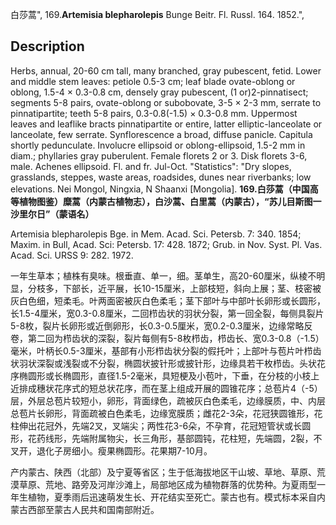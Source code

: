 白莎蒿",
169.**Artemisia blepharolepis** Bunge Beitr. Fl. Russl. 164. 1852.",

## Description
Herbs, annual, 20-60 cm tall, many branched, gray pubescent, fetid. Lower and middle stem leaves: petiole 0.5-3 cm; leaf blade ovate-oblong or oblong, 1.5-4 × 0.3-0.8 cm, densely gray pubescent, (1 or)2-pinnatisect; segments 5-8 pairs, ovate-oblong or subobovate, 3-5 × 2-3 mm, serrate to pinnatipartite; teeth 5-8 pairs, 0.3-0.8(-1.5) × 0.3-0.8 mm. Uppermost leaves and leaflike bracts pinnatipartite or entire, latter elliptic-lanceolate or lanceolate, few serrate. Synflorescence a broad, diffuse panicle. Capitula shortly pedunculate. Involucre ellipsoid or oblong-ellipsoid, 1.5-2 mm in diam.; phyllaries gray puberulent. Female florets 2 or 3. Disk florets 3-6, male. Achenes ellipsoid. Fl. and fr. Jul-Oct.
  "Statistics": "Dry slopes, grasslands, steppes, waste areas, roadsides, dunes near riverbanks; low elevations. Nei Mongol, Ningxia, N Shaanxi [Mongolia].
**169.白莎蒿（中国高等植物图鉴）糜蒿（内蒙古植物志），白沙蒿、白里蒿（内蒙古），“苏儿目斯图一沙里尔日”（蒙语名）**

Artemisia blepharolepis Bge. in Mem. Acad. Sci. Petersb. 7: 340. 1854; Maxim. in Bull, Acad. Sci: Petersb. 17: 428. 1872; Grub. in Nov. Syst. Pl. Vas. Acad. Sci. URSS 9: 282. 1972.

一年生草本；植株有臭味。根垂直、单一，细。茎单生，高20-60厘米，纵棱不明显，分枝多，下部长，近平展，长10-15厘米，上部枝短，斜向上展；茎、枝密被灰白色细，短柔毛。叶两面密被灰白色柔毛；茎下部叶与中部叶长卵形或长圆形，长1.5-4厘米，宽0.3-0.8厘米，二回栉齿状的羽状分裂，第一回全裂，每侧具裂片5-8枚，裂片长卵形或近倒卵形，长0.3-0.5厘米，宽0.2-0.3厘米，边缘常略反卷，第二回为栉齿状的深裂，裂片每侧有5-8枚栉齿，栉齿长、宽0.3-0.8（-1.5）毫米，叶柄长0.5-3厘米，基部有小形栉齿状分裂的假托叶；上部叶与苞片叶栉齿状羽状深裂或浅裂或不分裂，椭圆状披针形或披针形，边缘具若干枚栉齿。头状花序椭圆形或长椭圆形，直径1.5-2毫米，具短梗及小苞叶，下垂，在分枝的小枝上近排成穗状花序式的短总状花序，而在茎上组成开展的圆锥花序；总苞片4（-5）层，外层总苞片较短小，卵形，背面绿色，疏被灰白色柔毛，边缘膜质，中、内层总苞片长卵形，背面疏被白色柔毛，边缘宽膜质；雌花2-3朵，花冠狭圆锥形，花柱伸出花冠外，先端2叉，叉端尖；两性花3-6朵，不孕育，花冠短管状或长圆形，花药线形，先端附属物尖，长三角形，基部圆钝，花柱短，先端圆，2裂，不叉开，退化子房细小。瘦果椭圆形。花果期7-10月。

产内蒙古、陕西（北部）及宁夏等省区；生于低海拔地区干山坡、草地、草原、荒漠草原、荒地、路旁及河岸沙滩上，局部地区成为植物群落的优势种。为夏雨型一年生植物，夏季雨后迅速萌发生长、开花结实至死亡。蒙古也有。模式标本采自内蒙古西部至蒙古人民共和国南部附近。
